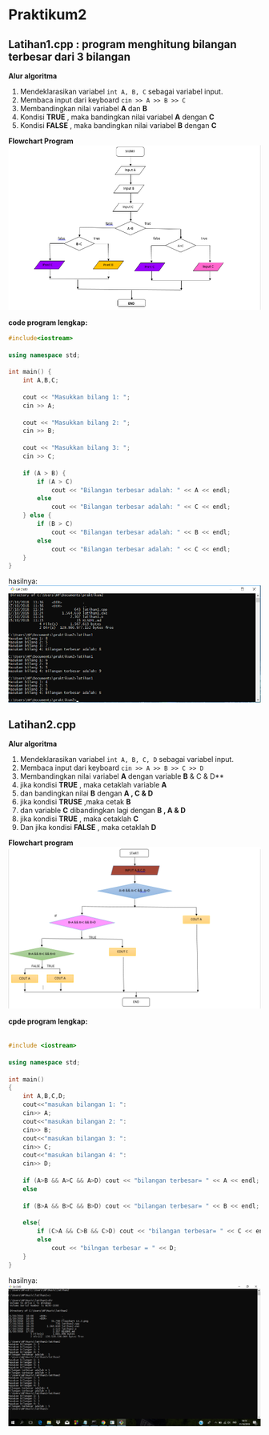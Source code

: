 # Praktikum2


## Latihan1.cpp : program menghitung bilangan terbesar dari 3 bilangan

**Alur algoritma**

1. Mendeklarasikan variabel `int A, B, C` sebagai variabel input.
2. Membaca input dari keyboard `cin >> A >> B >> C`
3. Membandingkan nilai variabel **A** dan **B**
4. Kondisi **TRUE** , maka bandingkan nilai variabel **A** dengan **C**
5. Kondisi **FALSE** , maka bandingkan nilai variabel **B** dengan **C**

**Flowchart Program**
![Flowchart](https://raw.githubusercontent.com/sulistiyani06/Praktikum2/master/latihan1/Flowchart%20Lt.1.png)

**code program lengkap:**
```c++
#include<iostream>

using namespace std;

int main() {
    int A,B,C;

    cout << "Masukkan bilang 1: ";
    cin >> A;

    cout << "Masukkan bilang 2: ";
    cin >> B;

    cout << "Masukkan bilang 3: ";
    cin >> C;

    if (A > B) {
        if (A > C)
            cout << "Bilangan terbesar adalah: " << A << endl;
        else
            cout << "Bilangan terbesar adalah: " << C << endl;
    } else {
        if (B > C)
            cout << "Bilangan terbesar adalah: " << B << endl;
        else
            cout << "Bilangan terbesar adalah: " << C << endl;
    }
}
```

hasilnya:
![ing](https://raw.githubusercontent.com/sulistiyani06/Praktikum2/master/latihan1/screenshot%20latihan1.png)

## Latihan2.cpp

**Alur algoritma**
1. Mendeklarasikan variabel `int A, B, C, D` sebagai variabel input.
2. Membaca input dari keyboard `cin >> A >> B >> C >> D`
3. Membandingkan nilai variabel **A** dengan variable **B** & C & D**
4. jika kondisi **TRUE** , maka cetaklah variable **A**
5. dan bandingkan nilai **B** dengan **A , C & D**
6. jika kondisi **TRUSE** ,maka cetak **B**
7. dan variable **C** dibandingkan lagi dengan **B , A & D**
8. jika kondisi **TRUE** , maka cetaklah **C**
9. Dan jika kondisi **FALSE** , maka cetaklah **D**

**Flowchart program**
![flowchart](https://raw.githubusercontent.com/sulistiyani06/Praktikum2/master/latihan2/Flowchart%20Lt.2.png)

**cpde program lengkap:**
```c++
 
#include <iostream>

using namespace std;

int main()
{
    int A,B,C,D;
    cout<<"masukan bilangan 1: ":
    cin>> A;
    cout<<"masukan bilangan 2: ":
    cin>> B;
    cout<<"masukan bilangan 3: ":
    cin>> C;
    cout<<"masukan bilangan 4: ":
    cin>> D;

    if (A>B && A>C && A>D) cout << "bilangan terbesar= " << A << endl;
    else

    if (B>A && B>C && B>D) cout << "bilangan terbesar= " << B << endl;

    else{
        if (C>A && C>B && C>D) cout << "bilangan terbesar= " << C << endl;
        else
            cout << "bilngan terbesar = " << D;
    }
}
```

hasilnya:
![ing](https://raw.githubusercontent.com/sulistiyani06/Praktikum2/master/latihan2/Screenshot%20(3).png)
